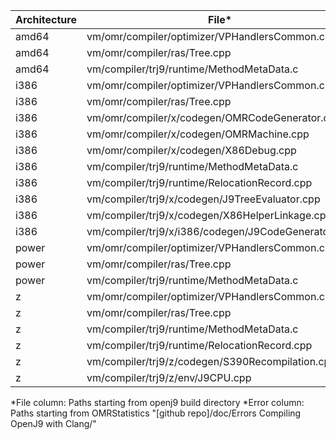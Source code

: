 | Architecture | File* | Error* |
| --- | --- | --- |
| amd64 | vm/omr/compiler/optimizer/VPHandlersCommon.cpp | amd64/1 |
| amd64 | vm/omr/compiler/ras/Tree.cpp | amd64/2 |
| amd64 | vm/compiler/trj9/runtime/MethodMetaData.c | amd64/3 |
| i386 | vm/omr/compiler/optimizer/VPHandlersCommon.cpp | i386/1 |
| i386 | vm/omr/compiler/ras/Tree.cpp | i386/2 |
| i386 | vm/omr/compiler/x/codegen/OMRCodeGenerator.cpp | i386/3 |
| i386 | vm/omr/compiler/x/codegen/OMRMachine.cpp | i386/4 |
| i386 | vm/omr/compiler/x/codegen/X86Debug.cpp | i386/5 |
| i386 | vm/compiler/trj9/runtime/MethodMetaData.c | i386/6 |
| i386 | vm/compiler/trj9/runtime/RelocationRecord.cpp | i386/7 |
| i386 | vm/compiler/trj9/x/codegen/J9TreeEvaluator.cpp | i386/8 |
| i386 | vm/compiler/trj9/x/codegen/X86HelperLinkage.cpp | i386/9 |
| i386 | vm/compiler/trj9/x/i386/codegen/J9CodeGenerator.cpp | i386/10 |
| power | vm/omr/compiler/optimizer/VPHandlersCommon.cpp | power/1 |
| power | vm/omr/compiler/ras/Tree.cpp | power/2 |
| power | vm/compiler/trj9/runtime/MethodMetaData.c | power/3 |
| z | vm/omr/compiler/optimizer/VPHandlersCommon.cpp | z/1 |
| z | vm/omr/compiler/ras/Tree.cpp | z/2 |
| z | vm/compiler/trj9/runtime/MethodMetaData.c | z/3 |
| z | vm/compiler/trj9/runtime/RelocationRecord.cpp | z/4 |
| z | vm/compiler/trj9/z/codegen/S390Recompilation.cpp | z/5 |
| z | vm/compiler/trj9/z/env/J9CPU.cpp | z/6 |

*File column: Paths starting from openj9 build directory
*Error column: Paths starting from OMRStatistics "[github repo]/doc/Errors Compiling OpenJ9 with Clang/"